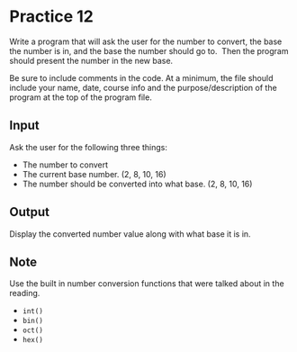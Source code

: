 # Practice 12

Write a program that will ask the user for the number to convert, the base the number is in, and the base the number should go to.  Then the program should present the number in the new base.

Be sure to include comments in the code. At a minimum, the file should include your name, date, course info and the purpose/description of the program at the top of the program file.

## Input

Ask the user for the following three things:

-   The number to convert
-   The current base number. (2, 8, 10, 16)
-   The number should be converted into what base. (2, 8, 10, 16)

## Output

Display the converted number value along with what base it is in.

## Note

Use the built in number conversion functions that were talked about in the reading.

-   `int()`
-   `bin()`
-   `oct()`
-   `hex()`
